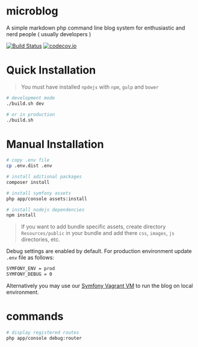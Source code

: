 # microblog
A simple markdown php command line blog system for enthusiastic and nerd people ( usually developers )

[![Build Status](https://travis-ci.org/klederson/microblog.svg?branch=master)](https://travis-ci.org/klederson/microblog)
[![codecov.io](https://codecov.io/github/klederson/microblog/coverage.svg?branch=master)](https://codecov.io/github/klederson/microblog?branch=master)

<!--
[![Latest Stable Version](https://poser.pugx.org/klederson/microblog/v/stable)](https://packagist.org/packages/klederson/microblog)
[![Total Downloads](https://poser.pugx.org/klederson/microblog/downloads)](https://packagist.org/packages/klederson/microblog)
[![License](https://poser.pugx.org/klederson/microblog/license)](https://packagist.org/packages/klederson/microblog)
[![Monthly Downloads](https://poser.pugx.org/klederson/microblog/d/monthly)](https://packagist.org/packages/klederson/microblog)
-->

# Quick Installation

> You must have installed `npdejs` with `npm`, `gulp` and `bower`

```bash
# development mode
./build.sh dev

# or in production
./build.sh
```

# Manual Installation

```bash
# copy .env file
cp .env.dist .env

# install aditional packages
composer install

# install symfony assets
php app/console assets:install

# install nodejs dependencies
npm install
```

> If you want to add bundle specific assets, create directory `Resources/public` in your bundle and add there `css`, `images`, `js` directories, etc.

Debug settings are enabled by default. For production environment update `.env` file as follows:

```bash
SYMFONY_ENV = prod
SYMFONY_DEBUG = 0
```

Alternatively you may use our [Symfony Vagrant VM](https://github.com/kisphp/symfony-vagrant) to run the blog on local environment.

# commands

```bash
# display registered routes
php app/console debug:router
```